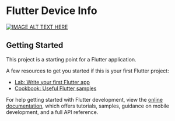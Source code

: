 # Flutter Device Info

[![IMAGE ALT TEXT HERE](https://i.ytimg.com/vi/QuM2ReIAzvQ/maxresdefault.jpg)](https://www.youtube.com/watch?v=QuM2ReIAzvQ)

## Getting Started

This project is a starting point for a Flutter application.

A few resources to get you started if this is your first Flutter project:

- [Lab: Write your first Flutter app](https://docs.flutter.dev/get-started/codelab)
- [Cookbook: Useful Flutter samples](https://docs.flutter.dev/cookbook)

For help getting started with Flutter development, view the
[online documentation](https://docs.flutter.dev/), which offers tutorials,
samples, guidance on mobile development, and a full API reference.
